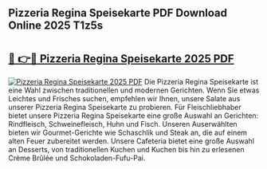 ## Pizzeria Regina Speisekarte PDF Download Online 2025 T1z5s

# <h2><a href="http://gc8aphh.nevu.top/?p=Pizzeria+Regina+Speisekarte">🔗 👉🔴 Pizzeria Regina Speisekarte 2025 PDF</a></h2>

[![Pizzeria Regina Speisekarte 2025 PDF](https://i.imgur.com/dBaPXMq.png)](http://gc8aphh.nevu.top/?p=Pizzeria+Regina+Speisekarte)
Die Pizzeria Regina Speisekarte ist eine Wahl zwischen traditionellen und modernen Gerichten. Wenn Sie etwas Leichtes und Frisches suchen, empfehlen wir Ihnen, unsere Salate aus unserer Pizzeria Regina Speisekarte zu probieren. Für Fleischliebhaber bietet unsere Pizzeria Regina Speisekarte eine große Auswahl an Gerichten: Rindfleisch, Schweinefleisch, Huhn und Fisch. Unseren Auserwählten bieten wir Gourmet-Gerichte wie Schaschlik und Steak an, die auf einem alten Feuer zubereitet werden. Unsere Cafeteria bietet eine große Auswahl an Desserts, von traditionellen Kuchen und Kuchen bis hin zu erlesenen Crème Brûlée und Schokoladen-Fufu-Pai.
